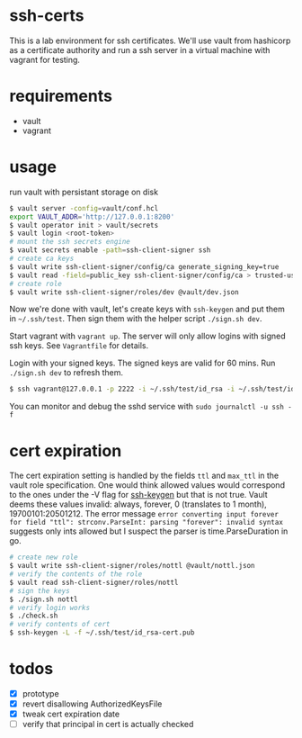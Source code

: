 # ssh-certs
This is a lab environment for ssh certificates. We'll use vault from hashicorp as a certificate authority and run a ssh server in a virtual machine with vagrant for testing.

# requirements
- vault
- vagrant

# usage
run vault with persistant storage on disk

````bash
$ vault server -config=vault/conf.hcl
export VAULT_ADDR='http://127.0.0.1:8200'
$ vault operator init > vault/secrets
$ vault login <root-token>
# mount the ssh secrets engine
$ vault secrets enable -path=ssh-client-signer ssh
# create ca keys
$ vault write ssh-client-signer/config/ca generate_signing_key=true
$ vault read -field=public_key ssh-client-signer/config/ca > trusted-user-ca-keys.pem
# create role
$ vault write ssh-client-signer/roles/dev @vault/dev.json
````

Now we're done with vault, let's create keys with `ssh-keygen` and put them in `~/.ssh/test`. Then sign them with the helper script `./sign.sh dev`.

Start vagrant with `vagrant up`. The server will only allow logins with signed ssh keys. See `Vagrantfile` for details.

Login with your signed keys. The signed keys are valid for 60 mins. Run `./sign.sh dev` to refresh them.

````bash
$ ssh vagrant@127.0.0.1 -p 2222 -i ~/.ssh/test/id_rsa -i ~/.ssh/test/id_rsa-cert.pub -o StrictHostKeyChecking=no
````

You can monitor and debug the sshd service with `sudo journalctl -u ssh -f`

# cert expiration
The cert expiration setting is handled by the fields `ttl` and `max_ttl` in the vault role specification. One would think allowed values would correspond to the ones under the -V flag for [ssh-keygen](https://man.openbsd.org/ssh-keygen.1#V) but that is not true. Vault deems these values invalid: always, forever, 0 (translates to 1 month), 19700101:20501212. The error message `error converting input forever for field "ttl": strconv.ParseInt: parsing "forever": invalid syntax` suggests only ints allowed but I suspect the parser is time.ParseDuration in go.

````bash
# create new role
$ vault write ssh-client-signer/roles/nottl @vault/nottl.json
# verify the contents of the role
$ vault read ssh-client-signer/roles/nottl
# sign the keys
$ ./sign.sh nottl
# verify login works
$ ./check.sh
# verify contents of cert
$ ssh-keygen -L -f ~/.ssh/test/id_rsa-cert.pub
````

# todos
- [x] prototype
- [x] revert disallowing AuthorizedKeysFile
- [x] tweak cert expiration date
- [ ] verify that principal in cert is actually checked
